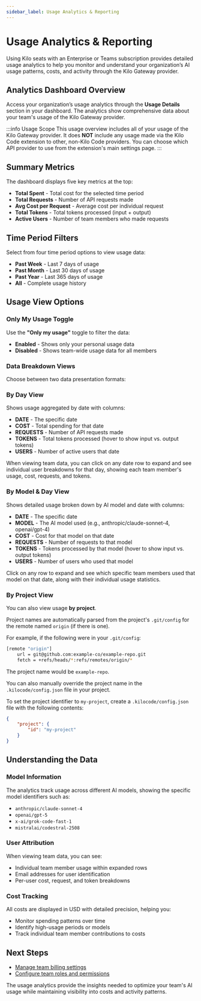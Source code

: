 ```yaml
---
sidebar_label: Usage Analytics & Reporting
---
```


# Usage Analytics & Reporting

Using Kilo seats with an Enterprise or Teams subscription provides detailed usage analytics to help you monitor and understand your organization’s AI usage patterns, costs, and activity through the Kilo Gateway provider.

## Analytics Dashboard Overview

Access your organization’s usage analytics through the **Usage Details** section in your dashboard. The analytics show comprehensive data about your team's usage of the Kilo Gateway provider.

:::info Usage Scope
This usage overview includes all of your usage of the Kilo Gateway provider. It does **NOT** include any usage made via the Kilo Code extension to other, non-Kilo Code providers. You can choose which API provider to use from the extension's main settings page.
:::

## Summary Metrics

The dashboard displays five key metrics at the top:

- **Total Spent** - Total cost for the selected time period
- **Total Requests** - Number of API requests made
- **Avg Cost per Request** - Average cost per individual request
- **Total Tokens** - Total tokens processed (input + output)
- **Active Users** - Number of team members who made requests

## Time Period Filters

Select from four time period options to view usage data:

- **Past Week** - Last 7 days of usage
- **Past Month** - Last 30 days of usage
- **Past Year** - Last 365 days of usage
- **All** - Complete usage history

## Usage View Options

### Only My Usage Toggle

Use the **"Only my usage"** toggle to filter the data:

- **Enabled** - Shows only your personal usage data
- **Disabled** - Shows team-wide usage data for all members

### Data Breakdown Views

Choose between two data presentation formats:

### By Day View

Shows usage aggregated by date with columns:

- **DATE** - The specific date
- **COST** - Total spending for that date
- **REQUESTS** - Number of API requests made
- **TOKENS** - Total tokens processed (hover to show input vs. output tokens)
- **USERS** - Number of active users that date

When viewing team data, you can click on any date row to expand and see individual user breakdowns for that day, showing each team member's usage, cost, requests, and tokens.

### By Model & Day View

Shows detailed usage broken down by AI model and date with columns:

- **DATE** - The specific date
- **MODEL** - The AI model used (e.g., anthropic/claude-sonnet-4, openai/gpt-4)
- **COST** - Cost for that model on that date
- **REQUESTS** - Number of requests to that model
- **TOKENS** - Tokens processed by that model (hover to show input vs. output tokens)
- **USERS** - Number of users who used that model

Click on any row to expand and see which specific team members used that model on that date, along with their individual usage statistics.

### By Project View

You can also view usage **by project**.

Project names are automatically parsed from the project's `.git/config` for the remote named `origin` (if there is one).

For example, if the following were in your `.git/config`:

```bash
[remote "origin"]
    url = git@github.com:example-co/example-repo.git
    fetch = +refs/heads/*:refs/remotes/origin/*
```

The project name would be `example-repo`.

You can also manually override the project name in the `.kilocode/config.json` file in your project.

To set the project identifier to `my-project`, create a `.kilocode/config.json` file with the following contents:

```json
{
	"project": {
		"id": "my-project"
	}
}
```

## Understanding the Data

### Model Information

The analytics track usage across different AI models, showing the specific model identifiers such as:

- `anthropic/claude-sonnet-4`
- `openai/gpt-5`
- `x-ai/grok-code-fast-1`
- `mistralai/codestral-2508`

### User Attribution

When viewing team data, you can see:

- Individual team member usage within expanded rows
- Email addresses for user identification
- Per-user cost, request, and token breakdowns

### Cost Tracking

All costs are displayed in USD with detailed precision, helping you:

- Monitor spending patterns over time
- Identify high-usage periods or models
- Track individual team member contributions to costs

## Next Steps

- [Manage team billing settings](/seats/billing)
- [Configure team roles and permissions](/seats/team-management)

The usage analytics provide the insights needed to optimize your team's AI usage while maintaining visibility into costs and activity patterns.
